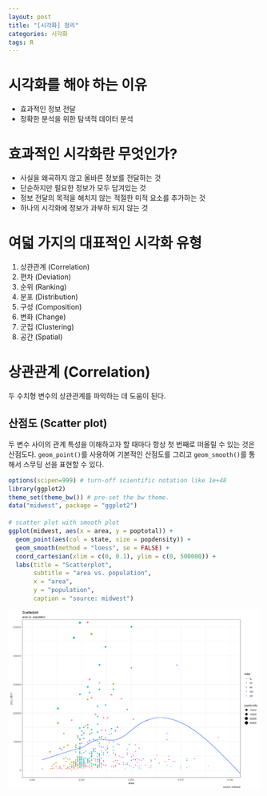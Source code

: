```yaml
---
layout: post
title: "[시각화] 정리"
categories: 시각화
tags: R
---
```


# 시각화를 해야 하는 이유

- 효과적인 정보 전달
- 정확한 분석을 위한 탐색적 데이터 분석

# 효과적인 시각화란 무엇인가?

- 사실을 왜곡하지 않고 올바른 정보를 전달하는 것
- 단순하지만 필요한 정보가 모두 담겨있는 것
- 정보 전달의 목적을 해치지 않는 적절한 미적 요소를 추가하는 것
- 하나의 시각화에 정보가 과부하 되지 않는 것

# 여덟 가지의 대표적인 시각화 유형

1. 상관관계 (Correlation)
2. 편차 (Deviation)
3. 순위 (Ranking)
4. 분포 (Distribution)
5. 구성 (Composition)
6. 변화 (Change)
7. 군집 (Clustering)
8. 공간 (Spatial)

# 상관관계 (Correlation)

두 수치형 변수의 상관관계를 파악하는 데 도움이 된다.

## 산점도 (Scatter plot)

두 변수 사이의 관계 특성을 이해하고자 할 때마다 항상 첫 번째로 떠올릴 수 있는 것은 산점도다.
`geom_point()`를 사용하여 기본적인 산점도를 그리고 `geom_smooth()`를 통해서 스무딩 선을 표현할 수 있다.

```r
options(scipen=999) # turn-off scientific notation like 1e+48
library(ggplot2)
theme_set(theme_bw()) # pre-set the bw theme.
data("midwest", package = "ggplot2")

# scatter plot with smooth plot
ggplot(midwest, aes(x = area, y = poptotal)) + 
  geom_point(aes(col = state, size = popdensity)) + 
  geom_smooth(method = "loess", se = FALSE) + 
  coord_cartesian(xlim = c(0, 0.1), ylim = c(0, 500000)) +
  labs(title = "Scatterplot", 
       subtitle = "area vs. population", 
       x = "area", 
       y = "population", 
       caption = "source: midwest")
```

![](/public/img/2022-06-22-visualization-summary/unnamed-chunk-1-1.png)
